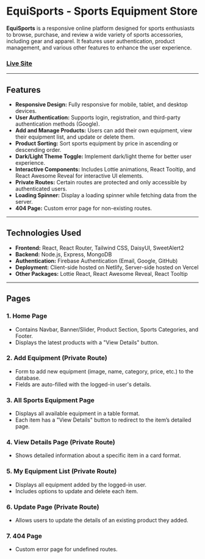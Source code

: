 # EquiSports - Sports Equipment Store

**EquiSports** is a responsive online platform designed for sports enthusiasts to browse, purchase, and review a wide variety of sports accessories, including gear and apparel. It features user authentication, product management, and various other features to enhance the user experience.

### [Live Site](https://assignment-10-d1cd0.web.app)

---

## Features
- **Responsive Design:** Fully responsive for mobile, tablet, and desktop devices.
- **User Authentication:** Supports login, registration, and third-party authentication methods (Google).
- **Add and Manage Products:** Users can add their own equipment, view their equipment list, and update or delete them.
- **Product Sorting:** Sort sports equipment by price in ascending or descending order.
- **Dark/Light Theme Toggle:** Implement dark/light theme for better user experience.
- **Interactive Components:** Includes Lottie animations, React Tooltip, and React Awesome Reveal for interactive UI elements.
- **Private Routes:** Certain routes are protected and only accessible by authenticated users.
- **Loading Spinner:** Display a loading spinner while fetching data from the server.
- **404 Page:** Custom error page for non-existing routes.

---

## Technologies Used
- **Frontend:** React, React Router, Tailwind CSS, DaisyUI, SweetAlert2
- **Backend:** Node.js, Express, MongoDB
- **Authentication:** Firebase Authentication (Email, Google, GitHub)
- **Deployment:** Client-side hosted on Netlify, Server-side hosted on Vercel
- **Other Packages:** Lottie React, React Awesome Reveal, React Tooltip

---

## Pages

### 1. **Home Page**
- Contains Navbar, Banner/Slider, Product Section, Sports Categories, and Footer.
- Displays the latest products with a "View Details" button.

### 2. **Add Equipment (Private Route)**
- Form to add new equipment (image, name, category, price, etc.) to the database.
- Fields are auto-filled with the logged-in user's details.

### 3. **All Sports Equipment Page**
- Displays all available equipment in a table format.
- Each item has a "View Details" button to redirect to the item’s detailed page.

### 4. **View Details Page (Private Route)**
- Shows detailed information about a specific item in a card format.
  
### 5. **My Equipment List (Private Route)**
- Displays all equipment added by the logged-in user.
- Includes options to update and delete each item.
  
### 6. **Update Page (Private Route)**
- Allows users to update the details of an existing product they added.

### 7. **404 Page**
- Custom error page for undefined routes.
